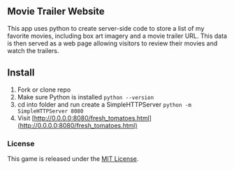 ## Movie Trailer Website

This app uses python to create server-side code to store a list of my favorite movies, including box art imagery and a movie trailer URL. This data is then served as a web page allowing visitors to review their movies and watch the trailers.

Install
-------
1. Fork or clone repo
2. Make sure Python is installed `python --version`
3. cd into folder and run create a SimpleHTTPServer `python -m SimpleHTTPServer 8080`
4. Visit [http://0.0.0.0:8080/fresh_tomatoes.html](http://0.0.0.0:8080/fresh_tomatoes.html)

### License

This game is released under the [MIT License](http://www.opensource.org/licenses/MIT).
